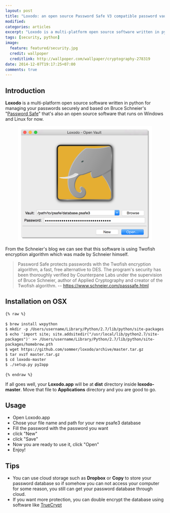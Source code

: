```yaml
---
layout: post
title: "Loxodo: an open source Password Safe V3 compatible password vault"
modified:
categories: articles
excerpt: "Loxodo is a multi-platform open source software written in python for managing your passwords securely and based on Bruce Schneier's Password Safe"
tags: [security, python]
image:
  feature: featured/security.jpg
  credit: wallpoper
  creditlink: http://wallpoper.com/wallpaper/cryptography-278319
date: 2014-12-07T19:17:25+07:00
comments: true
---
```


## Introduction

**Loxodo** is a multi-platform open source software written in python for managing your passwords securely and based on Bruce Schneier's "[Password Safe](https://www.schneier.com/passsafe.html)" that's also an open source software that runs on Windows and Linux for now.

<figure>
  <img src="/images/post/2014-12-07-loxodo-an-opensource-password-safe-v3-compatible-password-vault/loxodo.png" alt="loxodo">
</figure>

From the Schneier's blog we can see that this software is using Twofish encryption algorithm which was made by Schneier himself.

> Password Safe protects passwords with the Twofish encryption algorithm, a fast, free alternative to DES. The program's security has been thoroughly verified by Counterpane Labs under the supervision of Bruce Schneier, author of Applied Cryptography and creator of the Twofish algorithm. -- https://www.schneier.com/passsafe.html

## Installation on OSX

    {% raw %}
    
    $ brew install wxpython
    $ mkdir -p /Users/username/Library/Python/2.7/lib/python/site-packages
    $ echo 'import site; site.addsitedir("/usr/local/lib/python2.7/site-packages")' >> /Users/username/Library/Python/2.7/lib/python/site-packages/homebrew.pth
    $ wget https://github.com/sommer/loxodo/archive/master.tar.gz
    $ tar xvzf master.tar.gz
    $ cd loxodo-master
    $ ./setup.py py2app
    
    {% endraw %}

If all goes well, your **Loxodo.app** will be at **dist** directory inside **loxodo-master**. Move that file to **Applications** directory and you are good to go.

## Usage

* Open Loxodo.app
* Chose your file name and path for your new psafe3 database
* Fill the password with the password you want
* click "New"
* click "Save"
* Now you are ready to use it, click "Open"
* Enjoy!

## Tips

* You can use cloud storage such as **Dropbox** or **Copy** to store your password database so if somehow you can not access your computer for some reason, you still can get your password database through cloud.
* If you want more protection, you can double encrypt the database using software like [TrueCrypt](http://www.panggi.com/articles/secure-cloud-storage-using-truecrypt/)
